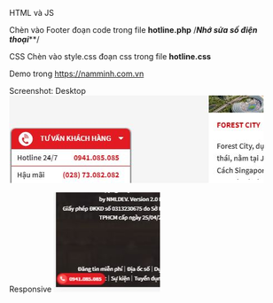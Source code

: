 HTML và JS	


Chèn vào Footer đoạn code trong file <b>hotline.php</b>
/*****Nhớ sửa số điện thoại*******/


CSS
Chèn vào style.css đoạn css trong file <b>hotline.css</b>

Demo trong https://namminh.com.vn

Screenshot:
Desktop
<img src="https://raw.githubusercontent.com/canhosaigonriversidecity/Hotline-KW44/master/hotline%201.JPG" alt="" border="0" style="max-width:100%;">


Responsive
<img src="https://raw.githubusercontent.com/canhosaigonriversidecity/Hotline-KW44/master/hotline%202.JPG" alt="" border="0" style="max-width:100%;">


